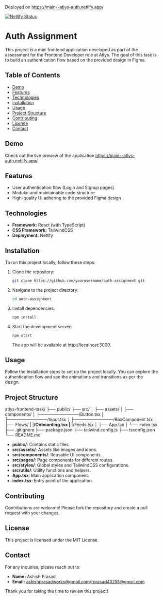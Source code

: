 Deployed on https://main--atlys-auth.netlify.app/

[![Netlify Status](https://api.netlify.com/api/v1/badges/a92c802b-e1c8-477c-af6f-552d263dab0b/deploy-status)](https://app.netlify.com/sites/atlys-auth/deploys)


# Auth Assignment

This project is a mini frontend application developed as part of the assessment for the Frontend Developer role at Atlys. The goal of this task is to build an authentication flow based on the provided design in Figma.

## Table of Contents

- [Demo](#demo)
- [Features](#features)
- [Technologies](#technologies)
- [Installation](#installation)
- [Usage](#usage)
- [Project Structure](#project-structure)
- [Contributing](#contributing)
- [License](#license)
- [Contact](#contact)

## Demo

Check out the live preview of the application https://main--atlys-auth.netlify.app/

## Features

- User authentication flow (Login and Signup pages)
- Modular and maintainable code structure
- High-quality UI adhering to the provided Figma design

## Technologies

- **Framework:** React (with TypeScript)
- **CSS Framework:** TailwindCSS
- **Deployment:** Netlify

## Installation

To run this project locally, follow these steps:

1. Clone the repository:
    ```sh
    git clone https://github.com/yourusername/auth-assignment.git
    ```
2. Navigate to the project directory:
    ```sh
    cd auth-assignment
    ```
3. Install dependencies:
    ```sh
    npm install
    ```
4. Start the development server:
    ```sh
    npm start
    ```
    The app will be available at [http://localhost:3000](http://localhost:3000).

## Usage

Follow the installation steps to set up the project locally. You can explore the authentication flow and see the animations and transitions as per the design.

## Project Structure

atlys-frontend-task/
├── public/
├── src/
│ ├── assets/
│ ├── components/
│ ├─────────────/Button.tsx
│ ├─────────────/Input.tsx
│ ├─────────────/BoxComponent.tsx
│ ├── Flows/
| |________/Onboarding.tsx
| |________/Feeds.tsx
│ ├── App.tsx
│ └── index.tsx
├── .gitignore
├── package.json
├── tailwind.config.js
├── tsconfig.json
└── README.md


- **public/**: Contains static files.
- **src/assets/**: Assets like images and icons.
- **src/components/**: Reusable UI components.
- **src/pages/**: Page components for different routes.
- **src/styles/**: Global styles and TailwindCSS configurations.
- **src/utils/**: Utility functions and helpers.
- **App.tsx**: Main application component.
- **index.tsx**: Entry point of the application.

## Contributing

Contributions are welcome! Please fork the repository and create a pull request with your changes.

## License

This project is licensed under the MIT License.

## Contact

For any inquiries, please reach out to:

- **Name:** Ashish Prasad
- **Email:** ashishprasadworks@gmail.com/rprasad43255@gmail.com

Thank you for taking the time to review this project!
